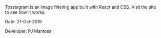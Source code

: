 Tosstagram is an image filtering app built with React and CSS. Visit the site to see how it works.

Date: 21-Oct-2019

Developer: PJ Mantoss
